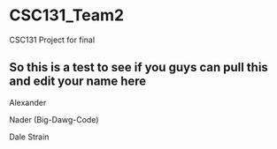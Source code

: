 # CSC131_Team2
CSC131 Project for final

So this is a test to see if you guys can pull this and edit your
name here
--------------
Alexander

Nader (Big-Dawg-Code)

Dale Strain